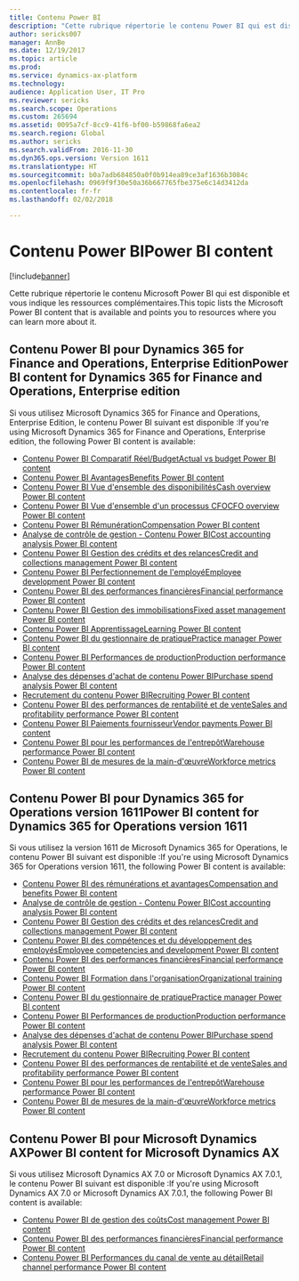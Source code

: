 ```yaml
---
title: Contenu Power BI
description: "Cette rubrique répertorie le contenu Power BI qui est disponible et vous indique les ressources complémentaires."
author: sericks007
manager: AnnBe
ms.date: 12/19/2017
ms.topic: article
ms.prod: 
ms.service: dynamics-ax-platform
ms.technology: 
audience: Application User, IT Pro
ms.reviewer: sericks
ms.search.scope: Operations
ms.custom: 265694
ms.assetid: 0095a7cf-8cc9-41f6-bf00-b59868fa6ea2
ms.search.region: Global
ms.author: sericks
ms.search.validFrom: 2016-11-30
ms.dyn365.ops.version: Version 1611
ms.translationtype: HT
ms.sourcegitcommit: b0a7adb684850a0f0b914ea89ce3af1636b3084c
ms.openlocfilehash: 0969f9f30e50a36b667765fbe375e6c14d3412da
ms.contentlocale: fr-fr
ms.lasthandoff: 02/02/2018

---
```


# <a name="power-bi-content"></a><span data-ttu-id="ec3be-103">Contenu Power BI</span><span class="sxs-lookup"><span data-stu-id="ec3be-103">Power BI content</span></span>
[!include[banner](../includes/banner.md)]


<span data-ttu-id="ec3be-104">Cette rubrique répertorie le contenu Microsoft Power BI qui est disponible et vous indique les ressources complémentaires.</span><span class="sxs-lookup"><span data-stu-id="ec3be-104">This topic lists the Microsoft Power BI content that is available and points you to resources where you can learn more about it.</span></span>

## <a name="power-bi-content-for-dynamics-365-for-finance-and-operations-enterprise-edition"></a><span data-ttu-id="ec3be-105">Contenu Power BI pour Dynamics 365 for Finance and Operations, Enterprise Edition</span><span class="sxs-lookup"><span data-stu-id="ec3be-105">Power BI content for Dynamics 365 for Finance and Operations, Enterprise edition</span></span>
<span data-ttu-id="ec3be-106">Si vous utilisez Microsoft Dynamics 365 for Finance and Operations, Enterprise Edition, le contenu Power BI suivant est disponible :</span><span class="sxs-lookup"><span data-stu-id="ec3be-106">If you're using Microsoft Dynamics 365 for Finance and Operations, Enterprise edition, the following Power BI content is available:</span></span>

- [<span data-ttu-id="ec3be-107">Contenu Power BI Comparatif Réel/Budget</span><span class="sxs-lookup"><span data-stu-id="ec3be-107">Actual vs budget Power BI content</span></span>](ledger-budgets-power-bi.md)
- [<span data-ttu-id="ec3be-108">Contenu Power BI Avantages</span><span class="sxs-lookup"><span data-stu-id="ec3be-108">Benefits Power BI content</span></span>](benefits-power-bi.md)
- [<span data-ttu-id="ec3be-109">Contenu Power BI Vue d'ensemble des disponibilités</span><span class="sxs-lookup"><span data-stu-id="ec3be-109">Cash overview Power BI content</span></span>](../../financials/cash-bank-management/Cash-Overview-Power-BI-content.md)
- [<span data-ttu-id="ec3be-110">Contenu Power BI Vue d'ensemble d'un processus CFO</span><span class="sxs-lookup"><span data-stu-id="ec3be-110">CFO overview Power BI content</span></span>](CFO-power-bi.md)
- [<span data-ttu-id="ec3be-111">Contenu Power BI Rémunération</span><span class="sxs-lookup"><span data-stu-id="ec3be-111">Compensation Power BI content</span></span>](compensation-power-bi.md)
- [<span data-ttu-id="ec3be-112">Analyse de contrôle de gestion - Contenu Power BI</span><span class="sxs-lookup"><span data-stu-id="ec3be-112">Cost accounting analysis Power BI content</span></span>](cost-accounting-analysis-content-pack.md) 
- [<span data-ttu-id="ec3be-113">Contenu Power BI Gestion des crédits et des relances</span><span class="sxs-lookup"><span data-stu-id="ec3be-113">Credit and collections management Power BI content</span></span>](../../financials/accounts-receivable/credit-collections-power-bi.md)
- [<span data-ttu-id="ec3be-114">Contenu Power BI Perfectionnement de l'employé</span><span class="sxs-lookup"><span data-stu-id="ec3be-114">Employee development Power BI content</span></span>](employee-development-PBI.md) 
- [<span data-ttu-id="ec3be-115">Contenu Power BI des performances financières</span><span class="sxs-lookup"><span data-stu-id="ec3be-115">Financial performance Power BI content</span></span>](financial-performance-power-bi-content-pack.md)
- [<span data-ttu-id="ec3be-116">Contenu Power BI Gestion des immobilisations</span><span class="sxs-lookup"><span data-stu-id="ec3be-116">Fixed asset management Power BI content</span></span>](../../financials/fixed-assets/Fixed-asset-management-workspace.md)
- [<span data-ttu-id="ec3be-117">Contenu Power BI Apprentissage</span><span class="sxs-lookup"><span data-stu-id="ec3be-117">Learning Power BI content</span></span>](learning-power-bi.md)
- [<span data-ttu-id="ec3be-118">Contenu Power BI du gestionnaire de pratique</span><span class="sxs-lookup"><span data-stu-id="ec3be-118">Practice manager Power BI content</span></span>](practice-manager-power-bi.md)
- [<span data-ttu-id="ec3be-119">Contenu Power BI Performances de production</span><span class="sxs-lookup"><span data-stu-id="ec3be-119">Production performance Power BI content</span></span>](production-performance-power-bi.md)
- [<span data-ttu-id="ec3be-120">Analyse des dépenses d'achat de contenu Power BI</span><span class="sxs-lookup"><span data-stu-id="ec3be-120">Purchase spend analysis Power BI content</span></span>](purchase-content-pack-for-power-bi.md) 
- [<span data-ttu-id="ec3be-121">Recrutement du contenu Power BI</span><span class="sxs-lookup"><span data-stu-id="ec3be-121">Recruiting Power BI content</span></span>](recruiting-analysis-power-bi-content-pack.md) 
- [<span data-ttu-id="ec3be-122">Contenu Power BI des performances de rentabilité et de vente</span><span class="sxs-lookup"><span data-stu-id="ec3be-122">Sales and profitability performance Power BI content</span></span>](sales-profitability-performance-content-pack.md)
- [<span data-ttu-id="ec3be-123">Contenu Power BI Paiements fournisseur</span><span class="sxs-lookup"><span data-stu-id="ec3be-123">Vendor payments Power BI content</span></span>](../../financials/accounts-payable/Vendor-payments-workspace.md)
- [<span data-ttu-id="ec3be-124">Contenu Power BI pour les performances de l'entrepôt</span><span class="sxs-lookup"><span data-stu-id="ec3be-124">Warehouse performance Power BI content</span></span>](warehouse-power-bi-content.md)
- [<span data-ttu-id="ec3be-125">Contenu Power BI de mesures de la main-d'œuvre</span><span class="sxs-lookup"><span data-stu-id="ec3be-125">Workforce metrics Power BI content</span></span>](workforce-analysis-power-bi-content-pack.md)  

## <a name="power-bi-content-for-dynamics-365-for-operations-version-1611"></a><span data-ttu-id="ec3be-126">Contenu Power BI pour Dynamics 365 for Operations version 1611</span><span class="sxs-lookup"><span data-stu-id="ec3be-126">Power BI content for Dynamics 365 for Operations version 1611</span></span>
<span data-ttu-id="ec3be-127">Si vous utilisez la version 1611 de Microsoft Dynamics 365 for Operations, le contenu Power BI suivant est disponible :</span><span class="sxs-lookup"><span data-stu-id="ec3be-127">If you're using Microsoft Dynamics 365 for Operations version 1611, the following Power BI content is available:</span></span>

- [<span data-ttu-id="ec3be-128">Contenu Power BI des rémunérations et avantages</span><span class="sxs-lookup"><span data-stu-id="ec3be-128">Compensation and benefits Power BI content</span></span>](compensation-and-benefits-analysis-power-bi-content-pack.md)   
- [<span data-ttu-id="ec3be-129">Analyse de contrôle de gestion - Contenu Power BI</span><span class="sxs-lookup"><span data-stu-id="ec3be-129">Cost accounting analysis Power BI content</span></span>](cost-accounting-analysis-content-pack.md) 
- [<span data-ttu-id="ec3be-130">Contenu Power BI Gestion des crédits et des relances</span><span class="sxs-lookup"><span data-stu-id="ec3be-130">Credit and collections management Power BI content</span></span>](../../financials/accounts-receivable/credit-collections-power-bi.md)
- [<span data-ttu-id="ec3be-131">Contenu Power BI des compétences et du développement des employés</span><span class="sxs-lookup"><span data-stu-id="ec3be-131">Employee competencies and development Power BI content</span></span>](employee-competencies-and-development-analysis-power-bi-content-pack.md) 
- [<span data-ttu-id="ec3be-132">Contenu Power BI des performances financières</span><span class="sxs-lookup"><span data-stu-id="ec3be-132">Financial performance Power BI content</span></span>](financial-performance-power-bi-content-pack.md)
- [<span data-ttu-id="ec3be-133">Contenu Power BI Formation dans l'organisation</span><span class="sxs-lookup"><span data-stu-id="ec3be-133">Organizational training Power BI content</span></span>](organizational-training-analysis-power-bi-content-pack.md) 
- [<span data-ttu-id="ec3be-134">Contenu Power BI du gestionnaire de pratique</span><span class="sxs-lookup"><span data-stu-id="ec3be-134">Practice manager Power BI content</span></span>](practice-manager-power-bi.md)
- [<span data-ttu-id="ec3be-135">Contenu Power BI Performances de production</span><span class="sxs-lookup"><span data-stu-id="ec3be-135">Production performance Power BI content</span></span>](production-performance-power-bi.md)
- [<span data-ttu-id="ec3be-136">Analyse des dépenses d'achat de contenu Power BI</span><span class="sxs-lookup"><span data-stu-id="ec3be-136">Purchase spend analysis Power BI content</span></span>](purchase-content-pack-for-power-bi.md) 
- [<span data-ttu-id="ec3be-137">Recrutement du contenu Power BI</span><span class="sxs-lookup"><span data-stu-id="ec3be-137">Recruiting Power BI content</span></span>](recruiting-analysis-power-bi-content-pack.md) 
- [<span data-ttu-id="ec3be-138">Contenu Power BI des performances de rentabilité et de vente</span><span class="sxs-lookup"><span data-stu-id="ec3be-138">Sales and profitability performance Power BI content</span></span>](sales-profitability-performance-content-pack.md)
- [<span data-ttu-id="ec3be-139">Contenu Power BI pour les performances de l'entrepôt</span><span class="sxs-lookup"><span data-stu-id="ec3be-139">Warehouse performance Power BI content</span></span>](warehouse-power-bi-content.md)
- [<span data-ttu-id="ec3be-140">Contenu Power BI de mesures de la main-d'œuvre</span><span class="sxs-lookup"><span data-stu-id="ec3be-140">Workforce metrics Power BI content</span></span>](workforce-analysis-power-bi-content-pack.md)  

## <a name="power-bi-content-for-microsoft-dynamics-ax"></a><span data-ttu-id="ec3be-141">Contenu Power BI pour Microsoft Dynamics AX</span><span class="sxs-lookup"><span data-stu-id="ec3be-141">Power BI content for Microsoft Dynamics AX</span></span>
<span data-ttu-id="ec3be-142">Si vous utilisez Microsoft Dynamics AX 7.0 or Microsoft Dynamics AX 7.0.1, le contenu Power BI suivant est disponible :</span><span class="sxs-lookup"><span data-stu-id="ec3be-142">If you're using Microsoft Dynamics AX 7.0 or Microsoft Dynamics AX 7.0.1, the following Power BI content is available:</span></span>

- [<span data-ttu-id="ec3be-143">Contenu Power BI de gestion des coûts</span><span class="sxs-lookup"><span data-stu-id="ec3be-143">Cost management Power BI content</span></span>](cost-management-content-pack.md)    
- [<span data-ttu-id="ec3be-144">Contenu Power BI des performances financières</span><span class="sxs-lookup"><span data-stu-id="ec3be-144">Financial performance Power BI content</span></span>](financial-performance-power-bi-content-pack.md)
- [<span data-ttu-id="ec3be-145">Contenu Power BI Performances du canal de vente au détail</span><span class="sxs-lookup"><span data-stu-id="ec3be-145">Retail channel performance Power BI content</span></span>](retail-channel-performance-dashboard-power-bi-data.md) 




